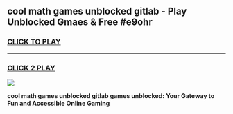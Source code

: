 
## cool math games unblocked gitlab - Play Unblocked Gmaes & Free #e9ohr
<h3>
<a href="https://premium.freeplayer.one?title=cool_math_games_unblocked_gitlab&ref=03M">CLICK TO PLAY</a></h3>
<hr>

<h3>
<a href="https://premium.freeplayer.one?title=cool_math_games_unblocked_gitlab&ref=03M">CLICK 2 PLAY</a>
  
</h3>

<a href="https://premium.freeplayer.one?title=cool_math_games_unblocked_gitlab&ref=03M"><img src="https://clearcache.store/games.png"></a>


**cool math games unblocked gitlab games unblocked: Your Gateway to Fun and Accessible Online Gaming**
